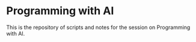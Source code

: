 # Programming with AI

This is the repository of scripts and notes for the session on Programming with AI.